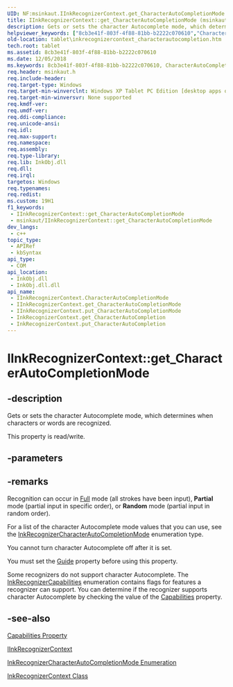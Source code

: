 ```yaml
---
UID: NF:msinkaut.IInkRecognizerContext.get_CharacterAutoCompletionMode
title: IInkRecognizerContext::get_CharacterAutoCompletionMode (msinkaut.h)
description: Gets or sets the character Autocomplete mode, which determines when characters or words are recognized.
helpviewer_keywords: ["8cb3e41f-803f-4f88-81bb-b2222c070610","CharacterAutoCompletionMode property [Tablet PC]","CharacterAutoCompletionMode property [Tablet PC]","IInkRecognizerContext interface","IInkRecognizerContext interface [Tablet PC]","CharacterAutoCompletionMode property","IInkRecognizerContext.CharacterAutoCompletionMode","IInkRecognizerContext.get_CharacterAutoCompletionMode","IInkRecognizerContext::CharacterAutoCompletionMode","IInkRecognizerContext::get_CharacterAutoCompletionMode","IInkRecognizerContext::put_CharacterAutoCompletionMode","InkRecognizerContext.get_CharacterAutoCompletion","InkRecognizerContext.put_CharacterAutoCompletion","get_CharacterAutoCompletionMode","msinkaut/IInkRecognizerContext::CharacterAutoCompletionMode","msinkaut/IInkRecognizerContext::get_CharacterAutoCompletionMode","msinkaut/IInkRecognizerContext::put_CharacterAutoCompletionMode","put_CharacterAutoCompletionMode","tablet.inkrecognizercontext_characterautocompletion"]
old-location: tablet\inkrecognizercontext_characterautocompletion.htm
tech.root: tablet
ms.assetid: 8cb3e41f-803f-4f88-81bb-b2222c070610
ms.date: 12/05/2018
ms.keywords: 8cb3e41f-803f-4f88-81bb-b2222c070610, CharacterAutoCompletionMode property [Tablet PC], CharacterAutoCompletionMode property [Tablet PC],IInkRecognizerContext interface, IInkRecognizerContext interface [Tablet PC],CharacterAutoCompletionMode property, IInkRecognizerContext.CharacterAutoCompletionMode, IInkRecognizerContext.get_CharacterAutoCompletionMode, IInkRecognizerContext::CharacterAutoCompletionMode, IInkRecognizerContext::get_CharacterAutoCompletionMode, IInkRecognizerContext::put_CharacterAutoCompletionMode, InkRecognizerContext.get_CharacterAutoCompletion, InkRecognizerContext.put_CharacterAutoCompletion, get_CharacterAutoCompletionMode, msinkaut/IInkRecognizerContext::CharacterAutoCompletionMode, msinkaut/IInkRecognizerContext::get_CharacterAutoCompletionMode, msinkaut/IInkRecognizerContext::put_CharacterAutoCompletionMode, put_CharacterAutoCompletionMode, tablet.inkrecognizercontext_characterautocompletion
req.header: msinkaut.h
req.include-header: 
req.target-type: Windows
req.target-min-winverclnt: Windows XP Tablet PC Edition [desktop apps only]
req.target-min-winversvr: None supported
req.kmdf-ver: 
req.umdf-ver: 
req.ddi-compliance: 
req.unicode-ansi: 
req.idl: 
req.max-support: 
req.namespace: 
req.assembly: 
req.type-library: 
req.lib: InkObj.dll
req.dll: 
req.irql: 
targetos: Windows
req.typenames: 
req.redist: 
ms.custom: 19H1
f1_keywords:
 - IInkRecognizerContext::get_CharacterAutoCompletionMode
 - msinkaut/IInkRecognizerContext::get_CharacterAutoCompletionMode
dev_langs:
 - c++
topic_type:
 - APIRef
 - kbSyntax
api_type:
 - COM
api_location:
 - InkObj.dll
 - InkObj.dll.dll
api_name:
 - IInkRecognizerContext.CharacterAutoCompletionMode
 - IInkRecognizerContext.get_CharacterAutoCompletionMode
 - IInkRecognizerContext.put_CharacterAutoCompletionMode
 - InkRecognizerContext.get_CharacterAutoCompletion
 - InkRecognizerContext.put_CharacterAutoCompletion
---
```


# IInkRecognizerContext::get_CharacterAutoCompletionMode


## -description

Gets or sets the character Autocomplete mode, which determines when characters or words are recognized.



This property is read/write.

## -parameters

## -remarks

Recognition can occur in <a href="/windows/desktop/api/msinkaut/ne-msinkaut-inkrecognizercharacterautocompletionmode">Full</a> mode (all strokes have been input), <b>Partial</b> mode (partial input in specific order), or <b>Random</b> mode (partial input in random order).

For a list of the character Autocomplete mode values that you can use, see the <a href="/windows/desktop/api/msinkaut/ne-msinkaut-inkrecognizercharacterautocompletionmode">InkRecognizerCharacterAutoCompletionMode</a> enumeration type.

You cannot turn character Autocomplete off after it is set.

You must set the <a href="/windows/desktop/api/msinkaut/nf-msinkaut-iinkrecognizercontext-get_guide">Guide</a> property before using this property.

Some recognizers do not support character Autocomplete. The <a href="/windows/desktop/api/msinkaut/ne-msinkaut-inkrecognizercapabilities">InkRecognizerCapabilities</a> enumeration contains flags for features a recognizer can support. You can determine if the recognizer supports character Autocomplete by checking the value of the <a href="/windows/desktop/api/msinkaut/nf-msinkaut-iinkrecognizer-get_capabilities">Capabilities</a> property.

## -see-also

<a href="/windows/desktop/api/msinkaut/nf-msinkaut-iinkrecognizer-get_capabilities">Capabilities Property</a>



<a href="../msinkaut/nn-msinkaut-iinkrecognizercontext.md">IInkRecognizerContext</a>



<a href="/windows/desktop/api/msinkaut/ne-msinkaut-inkrecognizercharacterautocompletionmode">InkRecognizerCharacterAutoCompletionMode Enumeration</a>



<a href="/windows/desktop/tablet/inkrecognizercontext-class">InkRecognizerContext Class</a>

